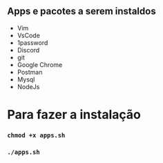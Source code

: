 ## Apps e pacotes a serem instaldos
- Vim
- VsCode
- 1password
- Discord
- git
- Google Chrome
- Postman 
- Mysql
- NodeJs
# Para fazer a instalação
### `chmod +x apps.sh`
### `./apps.sh` 
